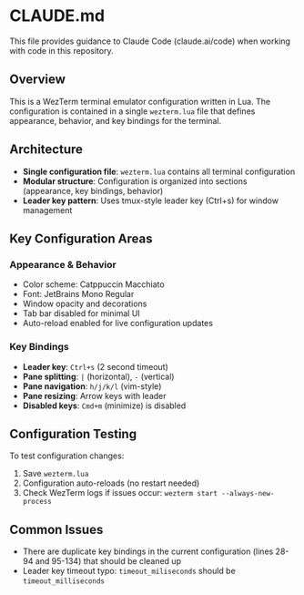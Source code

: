 # CLAUDE.md

This file provides guidance to Claude Code (claude.ai/code) when working with code in this repository.

## Overview

This is a WezTerm terminal emulator configuration written in Lua. The configuration is contained in a single `wezterm.lua` file that defines appearance, behavior, and key bindings for the terminal.

## Architecture

- **Single configuration file**: `wezterm.lua` contains all terminal configuration
- **Modular structure**: Configuration is organized into sections (appearance, key bindings, behavior)
- **Leader key pattern**: Uses tmux-style leader key (Ctrl+s) for window management

## Key Configuration Areas

### Appearance & Behavior
- Color scheme: Catppuccin Macchiato
- Font: JetBrains Mono Regular
- Window opacity and decorations
- Tab bar disabled for minimal UI
- Auto-reload enabled for live configuration updates

### Key Bindings
- **Leader key**: `Ctrl+s` (2 second timeout)
- **Pane splitting**: `|` (horizontal), `-` (vertical) 
- **Pane navigation**: `h/j/k/l` (vim-style)
- **Pane resizing**: Arrow keys with leader
- **Disabled keys**: `Cmd+m` (minimize) is disabled

## Configuration Testing

To test configuration changes:
1. Save `wezterm.lua` 
2. Configuration auto-reloads (no restart needed)
3. Check WezTerm logs if issues occur: `wezterm start --always-new-process`

## Common Issues

- There are duplicate key bindings in the current configuration (lines 28-94 and 95-134) that should be cleaned up
- Leader key timeout typo: `timeout_miliseconds` should be `timeout_milliseconds`